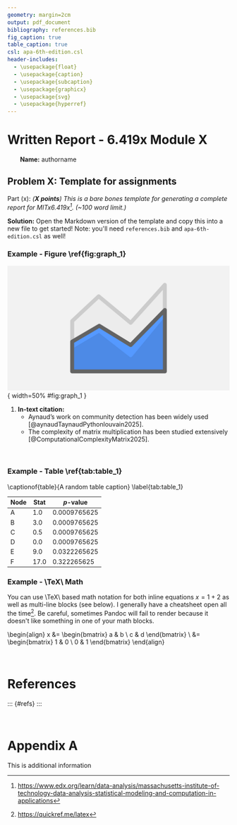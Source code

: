 ```yaml
---
geometry: margin=2cm
output: pdf_document
bibliography: references.bib
fig_caption: true
table_caption: true
csl: apa-6th-edition.csl
header-includes:
  - \usepackage{float}
  - \usepackage{caption}
  - \usepackage{subcaption}
  - \usepackage{graphicx}
  - \usepackage{svg}
  - \usepackage{hyperref}
---
```


# Written Report - 6.419x Module X

<span style="visibility: hidden">\hfill</span><b>Name:</b> authorname

## Problem X: Template for assignments
Part (x): *(**X points**) This is a bare bones template for generating a complete report for MITx6.419x[^1]. (~100 word limit.)*

**Solution:** Open the Markdown version of the template and copy this into a new file to get started! Note: you'll need `references.bib` and `apa-6th-edition.csl` as well!

### Example - Figure \ref{fig:graph_1}

![Example caption for graph[^2]](./graph-7128364_1280.png){ width=50% #fig:graph_1 }

1. **In-text citation:**
   - Aynaud’s work on community detection has been widely used [@aynaudTaynaudPythonlouvain2025].
   - The complexity of matrix multiplication has been studied extensively [@ComputationalComplexityMatrix2025].


<div style="page-break-after: always; visibility: hidden"> 
\pagebreak 
</div>


### Example - Table \ref{tab:table_1}

\captionof{table}{A random table caption}
\label{tab:table_1}

| Node| Stat | $p$-value    |
|-----|------|--------------|
| A   | 1.0  | 0.0009765625 |
| B   | 3.0  | 0.0009765625 |
| C   | 0.5  | 0.0009765625 |
| D   | 0.0  | 0.0009765625 |
| E   | 9.0  | 0.0322265625 |
| F   | 17.0 | 0.322265625  |


### Example - \TeX\ Math

You can use \TeX\ based math notation for both inline equations $x=1+2$ as well as multi-line blocks (see below). I generally have a cheatsheet open all the time[^3]. Be careful, sometimes Pandoc will fail to render because it doesn't like something in one of your math blocks.

\begin{align}
x &= \begin{bmatrix}
   a & b \\
   c & d
\end{bmatrix} \\
&= \begin{bmatrix}
   1 & 0 \\
   0 & 1
\end{bmatrix}
\end{align}

<!-- Footnotes will be automatically numbered and placed -->
[^1]: https://www.edx.org/learn/data-analysis/massachusetts-institute-of-technology-data-analysis-statistical-modeling-and-computation-in-applications
[^2]: Image downloaded from Pixabay all credit to [@krzysztof-m]
[^3]: https://quickref.me/latex

<div style="page-break-after: always; visibility: hidden"> 
\pagebreak 
</div>

# References
::: {#refs}
:::

<div style="page-break-after: always; visibility: hidden"> 
\pagebreak 
</div>

# Appendix A

This is additional information